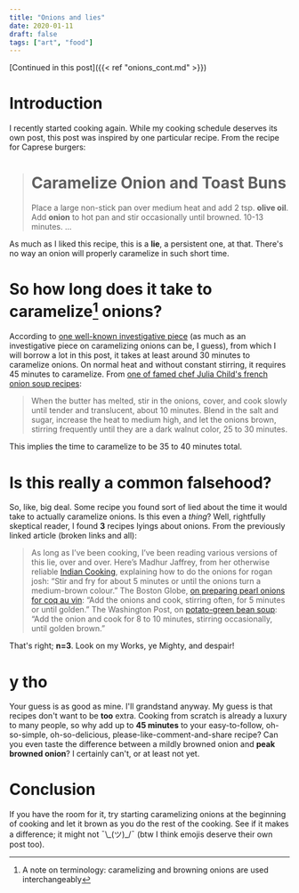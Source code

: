 ```yaml
---
title: "Onions and lies"
date: 2020-01-11
draft: false
tags: ["art", "food"]
---
```

[Continued in this post]({{< ref "onions_cont.md" >}})
# Introduction
I recently started cooking again. While my cooking schedule deserves its own post, this post was inspired by one particular recipe. From the recipe for Caprese burgers:
> # Caramelize Onion and Toast Buns
> Place a large non-stick pan over medium heat and add 2 tsp. **olive oil**. Add **onion** to hot pan and stir occasionally until browned. 10-13 minutes. ...

As much as I liked this recipe, this is a **lie**, a persistent one, at that. There's no way an onion will properly caramelize in such short time.
# So how long does it take to caramelize[^1] onions?
According to [one well-known investigative piece](https://slate.com/human-interest/2012/05/how-to-cook-onions-why-recipe-writers-lie-and-lie-about-how-long-they-take-to-caramelize.html) (as much as an investigative piece on caramelizing onions can be, I guess), from which I will borrow a lot in this post, it takes at least around 30 minutes to caramelize onions. On normal heat and without constant stirring, it requires 45 minutes to caramelize. From [one of famed chef Julia Child's french onion soup recipes](https://www.foodnetwork.com/recipes/french-onion-soup-recipe-1950864):
> When the butter has melted, stir in the onions, cover, and cook slowly until tender and translucent, about 10 minutes. Blend in the salt and sugar, increase the heat to medium high, and let the onions brown, stirring frequently until they are a dark walnut color, 25 to 30 minutes.

This implies the time to caramelize to be 35 to 40 minutes total. 
[^1]: A note on terminology: caramelizing and browning onions are used interchangeably
# Is this really a common falsehood?
So, like, big deal. Some recipe you found sort of lied about the time it would take to actually caramelize onions. Is this even a _thing_? Well, rightfully skeptical reader, I found **3** recipes lyings about onions. From the previously linked article (broken links and all):
> As long as I’ve been cooking, I’ve been reading various versions of this lie, over and over. Here’s Madhur Jaffrey, from her otherwise reliable [Indian Cooking](http://www.amazon.com/gp/product/0812065484/ref=as_li_ss_tl?ie=UTF8&tag=slatmaga-20&linkCode=as2&camp=1789&creative=390957&creativeASIN=0812065484), explaining how to do the onions for rogan josh: “Stir and fry for about 5 minutes or until the onions turn a medium-brown colour.” The Boston Globe, [on preparing pearl onions for coq au vin](http://articles.boston.com/2011-03-02/lifestyle/29336062_1_onions-bay-leaf-root-ends): “Add the onions and cook, stirring often, for 5 minutes or until golden.” The Washington Post, on [potato-green bean soup](http://projects.washingtonpost.com/recipes/2010/03/10/darias-potato-green-bean-soup/printer/): “Add the onion and cook for 8 to 10 minutes, stirring occasionally, until golden brown.” 

That's right; **n=3**. Look on my Works, ye Mighty, and despair!
# y tho
Your guess is as good as mine. I'll grandstand anyway. My guess is that recipes don't want to be **too** extra. Cooking from scratch is already a luxury to many people, so why add up to **45 minutes** to your easy-to-follow, oh-so-simple, oh-so-delicious, please-like-comment-and-share recipe? Can you even taste the difference between a mildly browned onion and **peak browned onion**? I certainly can't, or at least not yet.
# Conclusion
If you have the room for it, try starting caramelizing onions at the beginning of cooking and let it brown as you do the rest of the cooking. See if it makes a difference; it might not ¯\\\_(ツ)_/¯ (btw I think emojis deserve their own post too).
